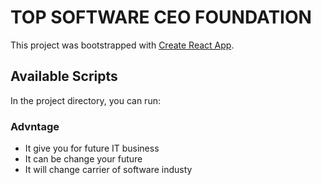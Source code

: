 # TOP SOFTWARE CEO FOUNDATION


This project was bootstrapped with [Create React App](https://github.com/facebook/create-react-app).

## Available Scripts

In the project directory, you can run:
### Advntage
* It give you for future IT business
* It can be change your future
* It will change carrier of software industy

